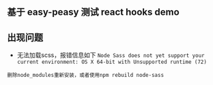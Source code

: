 ## 基于 easy-peasy 测试 react hooks demo

## 出现问题

* 无法加载scss，报错信息如下
` Node Sass does not yet support your current environment: OS X 64-bit with Unsupported runtime (72) `

` 删除node_modules重新安装，或者使用npm rebuild node-sass `
